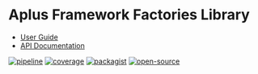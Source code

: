 # Aplus Framework Factories Library

- [User Guide](https://docs.aplus-framework.com/guides/libraries/factories/index.html)
- [API Documentation](https://docs.aplus-framework.com/packages/factories.html)

[![pipeline](https://gitlab.com/aplus-framework/libraries/factories/badges/master/pipeline.svg)](https://gitlab.com/aplus-framework/libraries/factories/-/pipelines?scope=branches)
[![coverage](https://gitlab.com/aplus-framework/libraries/factories/badges/master/coverage.svg?job=test:php)](https://aplus-framework.gitlab.io/libraries/factories/coverage/)
[![packagist](https://img.shields.io/packagist/v/aplus/factories)](https://packagist.org/packages/aplus/factories)
[![open-source](https://img.shields.io/badge/open--source-donate-orange)](https://www.paypal.com/donate/?hosted_button_id=NGBNW5PY4VSJ4)
